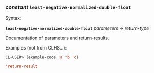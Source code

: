 ### <em>constant</em> <strong>`least-negative-normalized-double-float`</strong>

Syntax:

<strong>`least-negative-normalized-double-float`</strong> <em>parameters</em> => <em>return-type</em>

Documentation of parameters and return-results.

Examples (not from CLHS...):

```lisp
CL-USER> (example-code 'a 'b 'c)

'return-result
```
